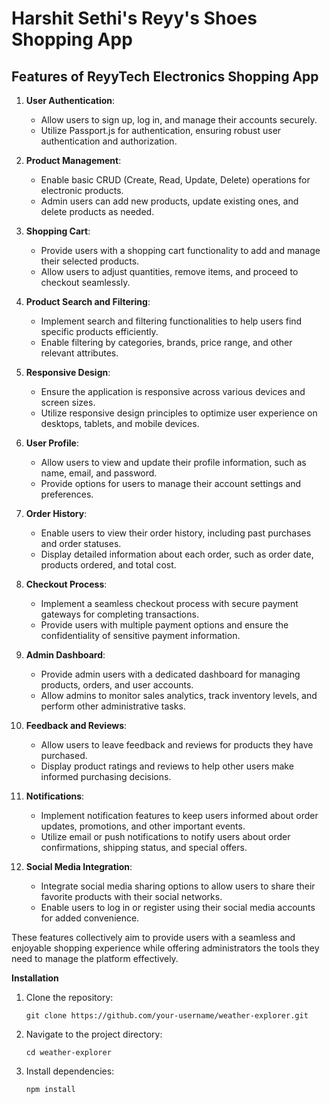 
<h1>Harshit Sethi's Reyy's Shoes Shopping App</h1>

<h2>Features of ReyyTech Electronics Shopping App</h2>

1. **User Authentication**: 
   - Allow users to sign up, log in, and manage their accounts securely.
   - Utilize Passport.js for authentication, ensuring robust user authentication and authorization.

2. **Product Management**:
   - Enable basic CRUD (Create, Read, Update, Delete) operations for electronic products.
   - Admin users can add new products, update existing ones, and delete products as needed.

3. **Shopping Cart**:
   - Provide users with a shopping cart functionality to add and manage their selected products.
   - Allow users to adjust quantities, remove items, and proceed to checkout seamlessly.

4. **Product Search and Filtering**:
   - Implement search and filtering functionalities to help users find specific products efficiently.
   - Enable filtering by categories, brands, price range, and other relevant attributes.

5. **Responsive Design**:
   - Ensure the application is responsive across various devices and screen sizes.
   - Utilize responsive design principles to optimize user experience on desktops, tablets, and mobile devices.

6. **User Profile**:
   - Allow users to view and update their profile information, such as name, email, and password.
   - Provide options for users to manage their account settings and preferences.

7. **Order History**:
   - Enable users to view their order history, including past purchases and order statuses.
   - Display detailed information about each order, such as order date, products ordered, and total cost.

8. **Checkout Process**:
   - Implement a seamless checkout process with secure payment gateways for completing transactions.
   - Provide users with multiple payment options and ensure the confidentiality of sensitive payment information.

9. **Admin Dashboard**:
   - Provide admin users with a dedicated dashboard for managing products, orders, and user accounts.
   - Allow admins to monitor sales analytics, track inventory levels, and perform other administrative tasks.

10. **Feedback and Reviews**:
    - Allow users to leave feedback and reviews for products they have purchased.
    - Display product ratings and reviews to help other users make informed purchasing decisions.

11. **Notifications**:
    - Implement notification features to keep users informed about order updates, promotions, and other important events.
    - Utilize email or push notifications to notify users about order confirmations, shipping status, and special offers.

12. **Social Media Integration**:
    - Integrate social media sharing options to allow users to share their favorite products with their social networks.
    - Enable users to log in or register using their social media accounts for added convenience.

These features collectively aim to provide users with a seamless and enjoyable shopping experience while offering administrators the tools they need to manage the platform effectively.


  **Installation**

1. Clone the repository:
   ```
   git clone https://github.com/your-username/weather-explorer.git
   ```

2. Navigate to the project directory:
   ```
   cd weather-explorer
   ```

3. Install dependencies:
   ```
   npm install
   ```